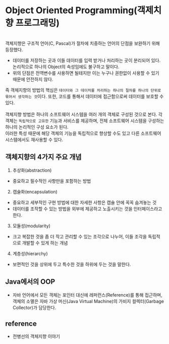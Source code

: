# Object Oriented Programming(객제치향 프로그래밍) 

<br>
객체지향은 구조적 언어(C, Pascal)가 절차에 치중하는 언어의 단점을 보완하기 위해 등장했다.

- 데이터를 저장하는 곳과 이들 데이터를 입력 받거나 처리하는 곳이 분리되어 있다. 논리적으로 하나의 Object의 속성임에도 불구하고 말이다. 
- 위의 단점은 전역변수를 사용하면 될테지만 이는 누구나 권한없이 사용할 수 있기 때문에 안전하지 않다.

즉 객체지향의 방법의 핵심은 `데이터와 그 데이처를 처리하는 하나의 절차를 하나의 단위로 묶어서 생각하는 것`이다.
또한, 코드를 통해서 데이터에 접근함으로써 데이터를 보호할 수 있다.
<br>
<br>
객체지향 방법은 하나의 소프트웨어 시스템을 여러 개의 객체로 구성된 것으로 본다.
각 객체는 `독립적으로 고유한` 기능과 서비스를 제공하며, 전체 소프트웨어 시스템을 구성하는 하나의 논리적인 구성 요소가 된다.
<br>
이러한 특성 때문에 해당 객체의 기능을 독립적으로 향상할 수도 있고 다른 소프트웨어 시스템에서도 재사용할 수 있다.


## 객체지향의 4가지 주요 개념
1. 추상화(abstraction)
- 중요하고 필수적인 사항만을 포함하는 방법
2. 캡슐화(encapsulation)
- 중요하고 세부적인 구현 방법에 대한 자세한 사항은 캡슐 안에 꼭꼭 숨겨놓는 것
- 데이터를 조작할 수 있는 방법을 외부에 제공하고 노출시키는 것을 인터페이스라고 한다.
3. 모듈성(modularity)
- 크고 복잡한 것을 좀 더 작고 관리할 수 있는 조각으로 나누어, 이들 조각을 독립적으로 개발할 수 있게 하는 개념
4. 계층성(hierarchy)
- 보편적인 것을 상위에 두고 특수한 것을 하위에 두는 것을 말한다.



## Java에서의 OOP

- 자바 언어에서 모든 객체는 포인터 대신에 레퍼런스(Reference)를 통해 접근하며,
객체의 소멸은 자바 가상 머신(Java Virtual Machine)의 가비지 컬렉터(Garbage Collector)가 담당한다.

## reference

- 전병선의 객체지향 이야기
